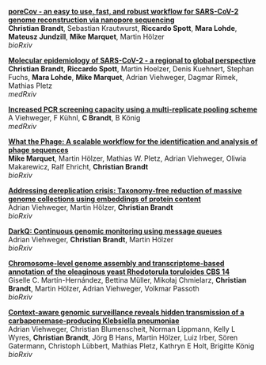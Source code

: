 [**poreCov - an easy to use, fast, and robust workflow for SARS-CoV-2 genome reconstruction via nanopore sequencing**](https://www.biorxiv.org/content/10.1101/2021.05.07.443089v1)  
**Christian Brandt**, Sebastian Krautwurst, **Riccardo Spott**, **Mara Lohde**, **Mateusz Jundzill**, **Mike Marquet**, Martin Hölzer  
*bioRxiv*


[**Molecular epidemiology of SARS-CoV-2 - a regional to global perspective**](https://www.medrxiv.org/content/10.1101/2021.01.25.21250447)  
**Christian Brandt**, **Riccardo Spott**, Martin Hoelzer, Denis Kuehnert, Stephan Fuchs, **Mara Lohde**, **Mike Marquet**, Adrian Viehweger, Dagmar Rimek, Mathias Pletz  
*medRxiv*

[**Increased PCR screening capacity using a multi-replicate pooling scheme**](https://www.medrxiv.org/content/10.1101/2020.04.16.20067603v2)   
A Viehweger, F Kühnl, **C Brandt**, B König  
*medRxiv*

[**What the Phage: A scalable workflow for the identification and analysis of phage sequences**](https://www.biorxiv.org/content/10.1101/2020.07.24.219899v1)  
**Mike Marquet**, Martin Hölzer, Mathias W. Pletz, Adrian Viehweger, Oliwia Makarewicz, Ralf Ehricht, **Christian Brandt**    
*bioRxiv*

[**Addressing dereplication crisis: Taxonomy-free reduction of massive genome collections using embeddings of protein content**](https://www.biorxiv.org/content/10.1101/855262v2)  
Adrian Viehweger, Martin Hölzer, **Christian Brandt**  
*bioRxiv*

[**DarkQ: Continuous genomic monitoring using message queues**](https://www.biorxiv.org/content/10.1101/2020.11.12.379560v2)  
Adrian Viehweger, **Christian Brandt**, Martin Hölzer  
*bioRxiv*

[**Chromosome-level genome assembly and transcriptome-based annotation of the oleaginous yeast Rhodotorula toruloides CBS 14**](https://www.biorxiv.org/content/10.1101/2021.04.09.439123v1.abstract)  
Giselle C. Martín-Hernández, Bettina Müller, Mikołaj Chmielarz, **Christian Brandt**, Martin Hölzer, Adrian Viehweger, Volkmar Passoth  
*bioRxiv*

[**Context-aware genomic surveillance reveals hidden transmission of a carbapenemase-producing Klebsiella pneumoniae**](https://www.biorxiv.org/content/10.1101/2021.06.07.447408v1.abstract)  
Adrian Viehweger, Christian Blumenscheit, Norman Lippmann, Kelly L Wyres, **Christian Brandt**, Jörg B Hans, Martin Hölzer, Luiz Irber, Sören Gatermann, Christoph Lübbert, Mathias Pletz, Kathryn E Holt, Brigitte König  
*bioRxiv*
